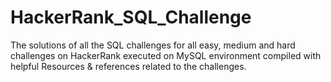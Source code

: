 # HackerRank_SQL_Challenge

The solutions of all the SQL challenges for all easy, medium and hard challenges on HackerRank executed on MySQL environment compiled with helpful Resources & references related to the challenges.
